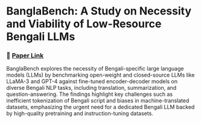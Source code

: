 # BanglaBench: A Study on Necessity and Viability of Low-Resource Bengali LLMs
### 📄 [Paper Link](#)  

BanglaBench explores the necessity of Bengali-specific large language models (LLMs) by benchmarking open-weight and closed-source LLMs like LLaMA-3 and GPT-4 against fine-tuned encoder-decoder models on diverse Bengali NLP tasks, including translation, summarization, and question-answering. The findings highlight key challenges such as inefficient tokenization of Bengali script and biases in machine-translated datasets, emphasizing the urgent need for a dedicated Bengali LLM backed by high-quality pretraining and instruction-tuning datasets.

